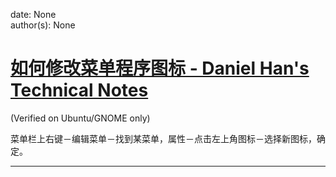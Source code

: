 
date: None  
author(s): None  

# [如何修改菜单程序图标 - Daniel Han's Technical Notes](https://sites.google.com/site/xiangyangsite/home/technical-tips/linux-unix/common-tips/how-to-modify-program-icons)

(Verified on Ubuntu/GNOME only)

菜单栏上右键－编辑菜单－找到某菜单，属性－点击左上角图标－选择新图标，确定。  
  
---

